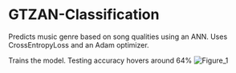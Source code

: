 # GTZAN-Classification
Predicts music genre based on song qualities using an ANN. Uses CrossEntropyLoss and an Adam optimizer.

Trains the model. Testing accuracy hovers around 64%
![Figure_1](https://github.com/user-attachments/assets/c57277c8-b353-4914-b1b1-457cd691f1a7)
